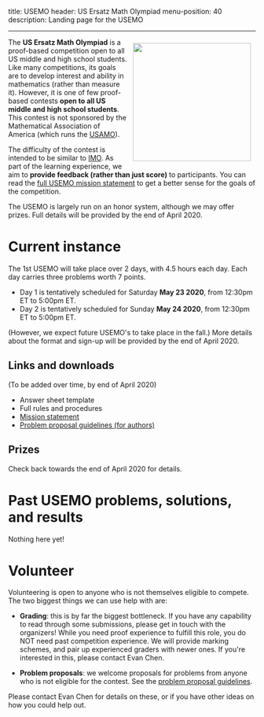 title: USEMO
header: US Ersatz Math Olympiad
menu-position: 40
description: Landing page for the USEMO

---

<span style="float:right;padding:10px;">
<a href="static/usemo/usemo-logo.png">
<img width="240" src="static/usemo/usemo-logo.png" />
</a>
</span>

The **US Ersatz Math Olympiad** is a proof-based
competition open to all US middle and high school students.
Like many competitions, its goals are to
develop interest and ability in mathematics (rather than measure it).
However, it is one of few
proof-based contests **open to all US middle and high school students**.
This contest is not sponsored
by the Mathematical Association of America
(which runs the [USAMO][usamo]).

The difficulty of the contest is intended to be similar to [IMO][imo].
As part of the learning experience,
we aim to **provide feedback (rather than just score)** to participants.
You can read the [full USEMO mission statement][mission]
to get a better sense for the goals of the competition.

The USEMO is largely run on an honor system, although we may offer prizes.
Full details will be provided by the end of April 2020.
<!--
Please check the [USEMO full rules and procedures][rules]
for details about the format.
-->

# Current instance

The 1st USEMO will take place over 2 days, with 4.5 hours each day.
Each day carries three problems worth 7 points.

* Day 1 is tentatively scheduled for Saturday **May 23 2020**, from 12:30pm ET to 5:00pm ET.
* Day 2 is tentatively scheduled for Sunday **May 24 2020**, from 12:30pm ET to 5:00pm ET.

(However, we expect future USEMO's to take place in the fall.)
More details about the format and sign-up
will be provided by the end of April 2020.

<!--
If you would like to sign up, please complete the
[sign-up form][signup].
The capacity of the USEMO is limited to a few hundred students
and for the first year registration is on a first-come first-serve basis.
-->

## Links and downloads

(To be added over time, by end of April 2020)

* Answer sheet template
* Full rules and procedures
* [Mission statement][mission]
* [Problem proposal guidelines (for authors)][propose]

## Prizes

Check back towards the end of April 2020 for details.

# Past USEMO problems, solutions, and results

Nothing here yet!

# Volunteer

Volunteering is open to anyone who is not themselves eligible to compete.
The two biggest things we can use help with are:

+ **Grading**: this is by far the biggest bottleneck.
	If you have any capability to read through some submissions,
	please get in touch with the organizers!
	While you need proof experience to fulfill this role,
	you do NOT need past competition experience.
	We will provide marking schemes,
	and pair up experienced graders with newer ones.
	If you're interested in this, please contact Evan Chen.

+ **Problem proposals**: we welcome proposals for problems
	from anyone who is not eligible for the contest.
	See the [problem proposal guidelines][propose].

Please contact Evan Chen for details on these,
or if you have other ideas on how you could help out.

[usamts]: https://usamts.org/
[imo]: https://www.imo-official.org
[usamo]: https://en.wikipedia.org/wiki/United_States_of_America_Mathematical_Olympiad

[mission]: static/usemo/mission-usemo.pdf
[rules]: static/usemo/rules-usemo.pdf
[propose]: static/usemo/proposal-guidelines-usemo.pdf
